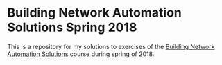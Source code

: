 # Building Network Automation Solutions Spring 2018

This is a repository for my solutions to exercises of the
[Building Network Automation Solutions](http://automation.ipspace.net/Main_Page)
course during spring of 2018.
